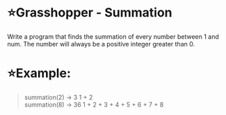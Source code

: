 # :star:Grasshopper - Summation

Write a program that finds the summation of every number between 1 and num. The number will always be a positive integer greater than 0.

# :star:Example:

> summation(2) -> 3
  1 + 2<br>
  summation(8) -> 36
  1 + 2 + 3 + 4 + 5 + 6 + 7 + 8